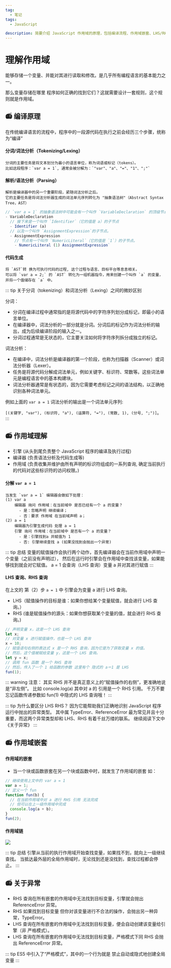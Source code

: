 ```yaml
---
tag:
  - 笔记
tags:
  - JavaScript

description: 简要介绍 JavaScript 作用域的原理，包括编译流程、作用域嵌套、LHS/RHS 查询及相关异常，帮助理解变量查找和作用域链机制。
---
```


# 理解作用域

能够存储一个变量、并能对其进行读取和修改。是几乎所有编程语言的基本能力之一。

那么变量存储在哪里 程序如何正确的找到它们？这就需要设计一套规则，这个规则就是作用域。

## 📻 编译原理

在传统编译语言的流程中，程序中的一段源代码在执行之前会经历三个步骤，统称为“编译”

#### 分词/词法分析（Tokenizing/Lexing）

```
分词的主要任务是将文本划分为最小的语言单位，称为词语或标记（tokens）。
比如这段程序：`var a = 1`, 通常会被分解为：`"var"、"a"、"="、"1"、";"`
```

#### 解析/语法分析（Parsing）

```
解析是编译器中的另一个重要阶段，紧随词法分析之后。
它的主要任务是将词法分析器生成的词法单元序列转化为 "抽象语法树"（Abstract Syntax Tree，AST）
```

```js
// `var a = 1` 的抽象语法树中可能会有一个叫作 `VariableDeclaration` 的顶级节点
- VariableDeclaration
  // 接下来是一个叫作 `Identifier`（它的值是 a）的子节点
  - Identifier (a)
  // 以及一个叫作 `AssignmentExpression`的子节点。
  - AssignmentExpression
    // 节点有一个叫作 `NumericLiteral`（它的值是 `1`）的子节点。
    - NumericLiteral (1) AssignmentExpression`
```

#### 代码生成

```
将 `AST`转 换为可执行代码的过程, 这个过程与语言、目标平台等息息相关。
可以将 `var a = 2;` 的 `AST` 转化为一组机器指令，用来创建一个叫作 `a` 的变量，并将一个值储存在 `a` 中。
```

::: tip 关于分词（tokenizing）和词法分析（Lexing）之间的微妙区别

分词：

- 分词在编译过程中通常指的是将源代码中的字符序列划分成标记，即最小的语言单位。
- 在编译器中，词法分析的一部分就是分词。分词后的标记作为词法分析的输出，成为后续编译阶段的输入之一。
- 分词过程通常是无状态的，它主要关注如何将字符序列拆分成独立的标记。

词法分析：

- 在编译中，词法分析是编译器的第一个阶段，也称为扫描器（Scanner）或词法分析器（Lexer）。
- 任务是将源代码分解成词法单元，例如关键字、标识符、常数等。这些词法单元是编程语言中的基本构建块。
- 词法分析器通常是有状态的，因为它需要考虑标记之间的语法结构，以正确地识别各种词法单元。

例如上面的 `var a = 1` 词法分析的输出是一个词法单元序列:

`[(关键字, "var"), (标识符, "a"), (运算符, "="), (常数, 1), (分号, ";")]`。
:::

## 📻 作用域理解

- 引擎 (从头到尾负责整个 JavaScript 程序的编译及执行过程)
- 编译器 (负责语法分析及代码生成等)
- 作用域 (负责收集并维护由所有声明的标识符组成的一系列查询, 确定当前执行的代码对这些标识符的访问权限。)

#### 分解 `var a = 1`

```
当发生 `var a = 1` 编辑器会做如下处理：
(1) var a
    编辑器 询问 作用域：在当前域中 是否已经有一个 a 的变量？
      - 是：忽略声明 继续编译；
      - 否：要求 作用域 在当前域声明 a；
(2) a = 1
    编辑器为引擎生成代码 处理 a = 1
    引擎 询问 作用域：在当前域中 是否有一个 a 的变量？
      - 是：引擎找到a 并赋值为 1
      - 否: 引擎继续查找 a (如果没找到会抛出一个异常)
```

::: tip 总结
变量的赋值操作会执行两个动作，首先编译器会在当前作用域中声明一个变量（之前没有声明过），
然后在运行时引擎会在作用域中查找该变量，如果能够找到就会对它赋值。
a = 1 会查询（LHS 查询）变量 a 并对其进行赋值
:::

#### LHS 查询、RHS 查询

在上文的 第（2）步 `a = 1` 中 引擎会为变量 a 进行 LHS 查询。

- LHS（赋值操作的目标是谁：如果你想给某个变量赋值，就会进行 LHS 查询。）
- RHS (谁是赋值操作的源头：如果你想获取某个变量的值，就会进行 RHS 查询。)

```js
// 声明变量 x，这是一个 LHS 查询
let x;
// 对变量 x 进行赋值操作，也是一个 LHS 查询
x = 10;
// 赋值语句右侧的表达式 x 是一个 RHS 查询，因为它是为了获取变量 x 的值。
// 然后，这个值被赋给变量 y，这是一个 LHS 查询。
let y = x;
// 调用 fun 函数 是一个 RHS 查询
// 然后，传入了一个 1 给函数的参数 这里有个 隐式的 a＝1 是 LHS
fun(1);
```

::: warning 注意：
其实 RHS 并不是真正意义上的“赋值操作的右侧”，更准确地说是“非左侧”。
比如 console.log(a) 其中对 a 的 引用是一个 RHS 引用。
千万不要忘记函数传递参数如 fun(1) 中隐式的 LHS 查询哦！
:::

::: tip 为什么要区分 LHS RHS？
因为它能帮助我们正确地识别 JavaScript 程序运行中抛出的异常类型。
其中属 TypeError、ReferenceError 最为常见并且十分重要，而这两个异常类型却和 LHS、RHS 有着千丝万缕的联系。
继续阅读下文中《关于异常》
:::

## 📻 作用域嵌套

#### 作用域的嵌套

- 当一个块或函数嵌套在另一个块或函数中时，就发生了作用域的嵌套 如：

```js
// 继续使用上文中的 var a = 1
var a = 1;
// 定义一个 fun
function fun(b) {
  // 在当前作用域中对 a 进行 RHS 引用 无法完成
  // 但可以在上一级作用域中完成
  console.log(a + b);
}
fun(2);
```

#### 作用域链

![](http://images.qiuyouyou.cn/notes/get-scope-find.jpg)

::: tip 总结
引擎从当前的执行作用域开始查找变量，如果找不到，就向上一级继续查找。
当抵达最外层的全局作用域时，无论找到还是没找到，查找过程都会停止。
:::

## 📻 关于异常

- RHS 查询在所有嵌套的作用域中无法找到目标变量，引擎就会抛出 ReferenceError 异常。
- RHS 如果找到目标变量 但你对该变量进行不合法的操作，会抛出另一种异常，TypeError。
- LHS 查询在所有嵌套的作用域中无法找到目标变量，便会自动创建该变量给引擎（非 严格模式）。
- LHS 查询在所有嵌套的作用域中无法找到目标变量，严格模式下同 RHS 会抛出 ReferenceError 异常。

::: tip
ES5 中引入了“严格模式”，其中的一个行为就是 禁止自动或隐式地创建全局变量
:::
